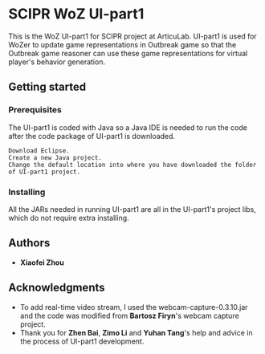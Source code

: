 # SCIPR WoZ UI-part1
This is the WoZ UI-part1 for SCIPR project at ArticuLab. UI-part1 is used for WoZer to update game representations in Outbreak game so that the Outbreak game reasoner can use these game representations for virtual player's behavior generation.
## Getting started
### Prerequisites

The UI-part1 is coded with Java so a Java IDE is needed to run the code after the code package of UI-part1 is downloaded. 

```
Download Eclipse.
Create a new Java project.
Change the default location into where you have downloaded the folder of UI-part1 project.
```

### Installing

All the JARs needed in running UI-part1 are all in the UI-part1's project libs, which do not require extra installing.

## Authors

* **Xiaofei Zhou**  


## Acknowledgments

* To add real-time video stream, I used the webcam-capture-0.3.10.jar and the code was modified from **Bartosz Firyn**'s webcam capture project.
* Thank you for **Zhen Bai**, **Zimo Li** and **Yuhan Tang**'s help and advice in the process of UI-part1 development.
